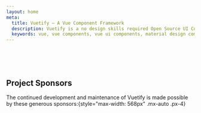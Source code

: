 ```yaml
---
layout: home
meta:
  title: Vuetify — A Vue Component Framework
  description: Vuetify is a no design skills required Open Source UI Component Framework for Vue. It provides you with all of the tools necessary to create beautiful content rich web applications.
  keywords: vue, vue components, vue ui components, material design components, vuetify, component framework, component library
---
```

<script setup>
  import HomeActionBtns from '@/components/home/ActionBtns.vue'
  import HomeEntry from '@/components/home/Entry.vue'
  import HomeFeatures from '@/components/home/Features.vue'
  // import HomeSpecialSponsor from '@/components/home/SpecialSponsor.vue'
  import HomeSponsors from '@/components/home/Sponsors.vue'
</script>

<home-entry />

<br>

<home-features />

<br>
<br>

## Project Sponsors

The continued development and maintenance of Vuetify is made possible by these generous sponsors:{style="max-width: 568px" .mx-auto .px-4}

<home-sponsors />
